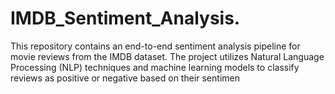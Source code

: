 # IMDB_Sentiment_Analysis.
This repository contains an end-to-end sentiment analysis pipeline for movie reviews from the IMDB dataset. The project utilizes Natural Language Processing (NLP) techniques and machine learning models to classify reviews as positive or negative based on their sentimen
